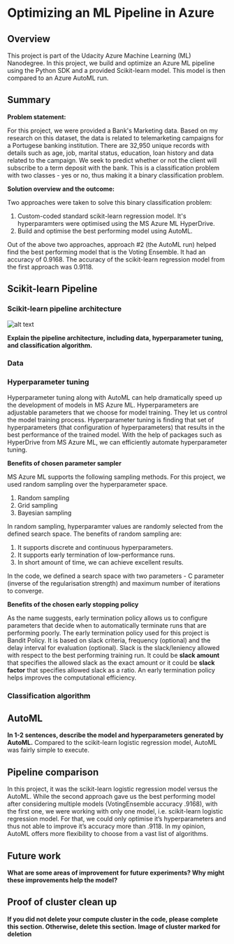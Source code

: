 # Optimizing an ML Pipeline in Azure

## Overview
This project is part of the Udacity Azure Machine Learning (ML) Nanodegree.
In this project, we build and optimize an Azure ML pipeline using the Python SDK and a provided Scikit-learn model.
This model is then compared to an Azure AutoML run.

## Summary

**Problem statement:**

For this project, we were provided a Bank's Marketing data. Based on my research on this dataset, the data is related to telemarketing campaigns for a Portugese banking institution. There are 32,950 unique records with details such as age, job, marital status, education, loan history and data related to the campaign. We seek to predict whether or not the client will subscribe to a term deposit with the bank. This is a classification problem with two classes - yes or no, thus making it a binary classification problem.

**Solution overview and the outcome:**

Two approaches were taken to solve this binary classification problem:
1. Custom-coded standard scikit-learn regression model. It's hyperparamters were optimised using the MS Azure ML HyperDrive.
2. Build and optimise the best performing model using AutoML.

Out of the above two approaches, approach #2 (the AutoML run) helped find the best performing model that is the Voting Ensemble. It had an accuracy of 0.9168. The accuracy of the scikit-learn regression model from the first approach was 0.9118.

## Scikit-learn Pipeline

### Scikit-learn pipeline architecture

![alt text](https://github.com/garimasharma4/AzureML/blob/master/Architecture%20Diagram%20Project%201.png?raw=false)

**Explain the pipeline architecture, including data, hyperparameter tuning, and classification algorithm.**
### Data

### Hyperparameter tuning
Hyperparameter tuning along with AutoML can help dramatically speed up the development of models in MS Azure ML. Hyperparameters are adjustable parameters that we choose for model training. They let us control the model training process. Hyperparameter tuning is finding that set of hyperparameters (that configuration of hyperparameters) that results in the best performance of the trained model. With the help of packages such as HyperDrive from MS Azure ML, we can efficiently automate hyperparameter tuning.

**Benefits of chosen parameter sampler**

MS Azure ML supports the following sampling methods. For this project, we used random sampling over the hyperparameter space.
1. Random sampling
2. Grid sampling
3. Bayesian sampling

In random sampling, hyperparamter values are randomly selected from the defined search space. The benefits of random sampling are:
1. It supports discrete and continuous hyperparameters.
2. It supports early termination of low-performance runs.
3. In short amount of time, we can achieve excellent results.

In the code, we defined a search space with two parameters - C parameter (inverse of the regularisation strength) and maximum number of iterations to converge.

**Benefits of the chosen early stopping policy**

As the name suggests, early termination policy allows us to configure parameters that decide when to automatically terminate runs that are performing poorly. The early termination policy used for this project is Bandit Policy. It is based on slack criteria, frequency (optional) and the delay interval for evaluation (optional). Slack is the slack/leniency allowed with respect to the best performing training run. It could be **slack amount** that specifies the allowed slack as the exact amount or it could be **slack factor** that specifies allowed slack as a ratio. An early termination policy helps improves the computational efficiency.

### Classification algorithm

## AutoML
**In 1-2 sentences, describe the model and hyperparameters generated by AutoML.**
Compared to the scikit-learn logistic regression model, AutoML was fairly simple to execute. 

## Pipeline comparison
In this project, it was the scikit-learn logistic regression model versus the AutoML. While the second approach gave us the best performing model after considering multiple models (VotingEnsemble accuracy .9168), with the first one, we were working with only one model, i.e. scikit-learn logistic regression model. For that, we could only optimise it’s hyperparameters and thus not able to improve it’s accuracy more than .9118. In my opinion, AutoML offers more flexibility to choose from a vast list of algorithms.

## Future work
**What are some areas of improvement for future experiments? Why might these improvements help the model?**

## Proof of cluster clean up
**If you did not delete your compute cluster in the code, please complete this section. Otherwise, delete this section.**
**Image of cluster marked for deletion**
